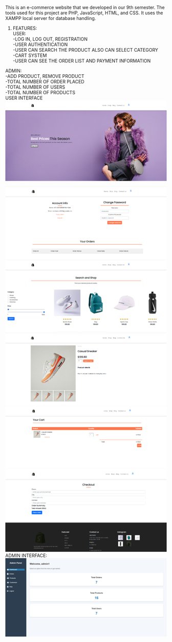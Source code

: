 
This is an e-commerce website that we developed in our 9th semester. The tools used for this project are PHP, JavaScript, HTML, and CSS. It uses the XAMPP local server for database handling.
1. FEATURES:<br>
USER:<br>
-LOG IN, LOG OUT, REGISTRATION<br>
-USER AUTHENTICATION<br>
-USER CAN SEARCH THE PRODUCT ALSO CAN SELECT CATEGORY<br>
-CART SYSTEM<br>
-USER CAN SEE THE ORDER LIST AND PAYMENT INFORMATION<br>

ADMIN:<br>
-ADD PRODUCT, REMOVE PRODUCT<br>
-TOTAL NUMBER OF ORDER PLACED<br>
-TOTAL NUMBER OF USERS<br>
-TOTAL NUMBER OF PRODUCTS<br>
USER INTERFACE<br>
![image alt](https://github.com/Abirrahman2/E-Commarce-Website/blob/3901532d0987b36f4fc71ecccde7caaa327a0143/Homepage.png)

![image alt](https://github.com/Abirrahman2/E-Commarce-Website/blob/d222c183aba6031986d905d6a12ef4f523668ea0/Homepage2.png)
![image alt](https://github.com/Abirrahman2/E-Commarce-Website/blob/6af36ef18f9eebeaf0922c18fef694940a68eff6/SearchProducts.png)
![image alt](https://github.com/Abirrahman2/E-Commarce-Website/blob/2f021630f32b5cde8bd2c7e37a91ed0be802ea70/AddtoCart.png)
![image alt](https://github.com/Abirrahman2/E-Commarce-Website/blob/b4002e05e366c8441ed86505fabd9ddec85e5f92/ViewCart.png)
![image alt](https://github.com/Abirrahman2/E-Commarce-Website/blob/5f678655d83f4543c5389a472ec0af8932c21c36/placeorder.png)
<br>
ADMIN INTERFACE:
![image alt](https://github.com/Abirrahman2/E-Commarce-Website/blob/a31426a38caf124f105bfa1dd3ea0b4ed50c61f3/admininterface.png)
